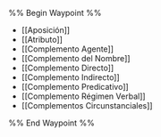 %% Begin Waypoint %%
- [[Aposición]]
- [[Atributo]]
- [[Complemento Agente]]
- [[Complemento del Nombre]]
- [[Complemento Directo]]
- [[Complemento Indirecto]]
- [[Complemento Predicativo]]
- [[Complemento Régimen Verbal]]
- [[Complementos Circunstanciales]]

%% End Waypoint %%